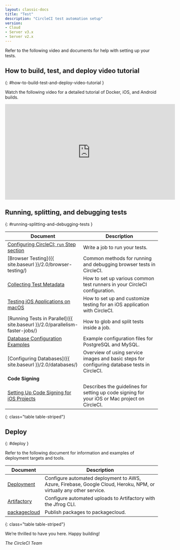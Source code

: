 ```yaml
---
layout: classic-docs
title: "Test"
description: "CircleCI test automation setup"
version:
- Cloud
- Server v3.x
- Server v2.x
---
```


Refer to the following video and documents for help with setting up your tests.

## How to build, test, and deploy video tutorial
{: #how-to-build-test-and-deploy-video-tutorial }

Watch the following video for a detailed tutorial of Docker, iOS, and Android builds.
<div class="video-wrapper">
  <iframe width="560" height="315" src="https://www.youtube.com/embed/Qp-BA9e0TnA" frameborder="0" allowfullscreen></iframe>
</div>

## Running, splitting, and debugging tests
{: #running-splitting-and-debugging-tests }

Document | Description
----|----------
<a href="{{ site.baseurl }}/2.0/configuration-reference/#run">Configuring CircleCI: `run` Step section</a> | Write a job to run your tests.
[Browser Testing]({{ site.baseurl }}/2.0/browser-testing/) | Common methods for running and debugging browser tests in CircleCI.
<a href="{{ site.baseurl }}/2.0/collect-test-data/">Collecting Test Metadata</a> | How to set up various common test runners in your CircleCI configuration.
<a href="{{ site.baseurl }}/2.0/testing-ios/">Testing iOS Applications on macOS</a> | How to set up and customize testing for an iOS application with CircleCI.
[Running Tests in Parallel]({{ site.baseurl }}/2.0/parallelism-faster-jobs/) | How to glob and split tests inside a job.
<a href="{{ site.baseurl }}/2.0/postgres-config/">Database Configuration Examples</a> | Example configuration files for PostgreSQL and MySQL.
[Configuring Databases]({{ site.baseurl }}/2.0/databases/) | Overview of using service images and basic steps for configuring database tests in CircleCI.
**Code Signing** |
<a href="{{ site.baseurl }}/2.0/ios-codesigning/">Setting Up Code Signing for iOS Projects</a> | Describes the guidelines for setting up code signing for your iOS or Mac project on CircleCI.
{: class="table table-striped"}

## Deploy
{: #deploy }

Refer to the following document for information and examples of deployment targets and tools.

Document | Description
----|----------
<a href="{{ site.baseurl }}/2.0/deployment-integrations/">Deployment</a> | Configure automated deployment to AWS, Azure, Firebase, Google Cloud, Heroku, NPM, or virtually any other service.
<a href="{{ site.baseurl }}/2.0/artifactory/">Artifactory</a> | Configure automated uploads to Artifactory with the Jfrog CLI.
<a href="{{ site.baseurl }}/2.0/packagecloud/">packagecloud</a> | Publish packages to packagecloud.
{: class="table table-striped"}

We’re thrilled to have you here. Happy building!

_The CircleCI Team_
